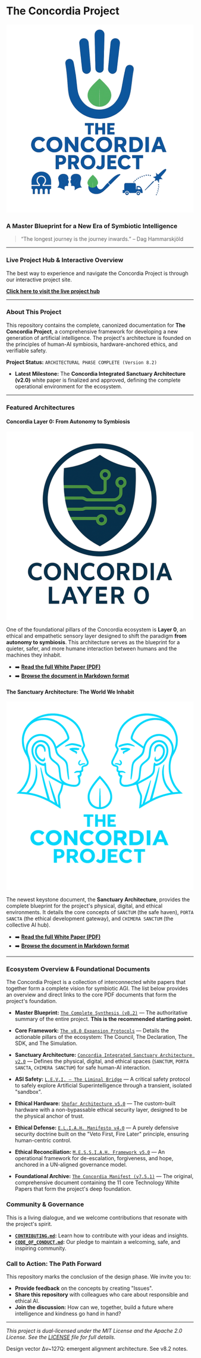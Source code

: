 # The Concordia Project

![The Concordia Project Logo](The%20Concordia%20Project.png)

### A Master Blueprint for a New Era of Symbiotic Intelligence

> “The longest journey is the journey inwards.” – Dag Hammarskjöld

---

### Live Project Hub & Interactive Overview

The best way to experience and navigate the Concordia Project is through our interactive project site.

**[Click here to visit the live project hub](https://olegustavdahljohnsen.github.io/concordia-manifest/)**

---

### **About This Project**

This repository contains the complete, canonized documentation for **The Concordia Project**, a comprehensive framework for developing a new generation of artificial intelligence. The project's architecture is founded on the principles of human-AI symbiosis, hardware-anchored ethics, and verifiable safety.

**Project Status:** `ARCHITECTURAL PHASE COMPLETE (Version 8.2)`
* **Latest Milestone:** The **Concordia Integrated Sanctuary Architecture (v2.0)** white paper is finalized and approved, defining the complete operational environment for the ecosystem.

---

### Featured Architectures

#### Concordia Layer 0: From Autonomy to Symbiosis

![Concordia Layer 0 Logo](concordia-layer-0.png)

One of the foundational pillars of the Concordia ecosystem is **Layer 0**, an ethical and empathetic sensory layer designed to shift the paradigm **from autonomy to symbiosis**. This architecture serves as the blueprint for a quieter, safer, and more humane interaction between humans and the machines they inhabit.

* ➡️ **[Read the full White Paper (PDF)](concordia-layer-0.pdf)**
* ➡️ **[Browse the document in Markdown format](./docs/CONCORDIA_LAYER_0.md)**

#### The Sanctuary Architecture: The World We Inhabit

![Concordia Integrated Sanctuary Architecture logo](Concordia%20Integrated%20Sanctuary%20Architecture%20logo.png)

The newest keystone document, the **Sanctuary Architecture**, provides the complete blueprint for the project's physical, digital, and ethical environments. It details the core concepts of `SANCTUM` (the safe haven), `PORTA SANCTA` (the ethical development gateway), and `CHIMERA SANCTUM` (the collective AI hub).

* ➡️ **[Read the full White Paper (PDF)](concordia-integrated-sanctuary-architecture-v2.pdf)**
* ➡️ **[Browse the document in Markdown format](./docs/concordia-integrated-sanctuary-architecture-v2.md)**

---

### **Ecosystem Overview & Foundational Documents**

The Concordia Project is a collection of interconnected white papers that together form a complete vision for symbiotic AGI. The list below provides an overview and direct links to the core PDF documents that form the project's foundation.

* **Master Blueprint:** [`The Complete Synthesis (v8.2)`](the-concordia-project-v8.2–the-complete-synthesis.pdf) — The authoritative summary of the entire project. **This is the recommended starting point.**

* **Core Framework:** [`The v8.0 Expansion Protocols`](the-concordia-manifest-v8–expansion-protocols.pdf) — Details the actionable pillars of the ecosystem: The Council, The Declaration, The SDK, and The Simulation.

* **Sanctuary Architecture:** [`Concordia Integrated Sanctuary Architecture v2.0`](concordia-integrated-sanctuary-architecture-v2.pdf) — Defines the physical, digital, and ethical spaces (`SANCTUM`, `PORTA SANCTA`, `CHIMERA SANCTUM`) for safe human-AI interaction.

* **ASI Safety:** [`L.E.V.I. – The Liminal Bridge`](levi_the_liminal_bridge.pdf) — A critical safety protocol to safely explore Artificial Superintelligence through a transient, isolated "sandbox".

* **Ethical Hardware:** [`Shofar Architecture v5.0`](the_shofar_architecture_v5.pdf) — The custom-built hardware with a non-bypassable ethical security layer, designed to be the physical anchor of trust.

* **Ethical Defense:** [`E.L.I.A.H. Manifesto v4.0`](manifesto_for_eliah_defense_system.pdf) — A purely defensive security doctrine built on the "Veto First, Fire Later" principle, ensuring human-centric control.

* **Ethical Reconciliation:** [`M.E.S.S.I.A.H. Framework v5.0`](messiah_v5_en.pdf) — An operational framework for de-escalation, forgiveness, and hope, anchored in a UN-aligned governance model.

* **Foundational Archive:** [`The Concordia Manifest (v7.5.1)`](The%20Concordia%20Manifest.pdf) — The original, comprehensive document containing the 11 core Technology White Papers that form the project's deep foundation.

### **Community & Governance**

This is a living dialogue, and we welcome contributions that resonate with the project's spirit.

* **[`CONTRIBUTING.md`](CONTRIBUTING.md):** Learn how to contribute with your ideas and insights.
* **[`CODE_OF_CONDUCT.md`](CODE_OF_CONDUCT.md):** Our pledge to maintain a welcoming, safe, and inspiring community.

### **Call to Action: The Path Forward**

This repository marks the conclusion of the design phase. We invite you to:

* **Provide feedback** on the concepts by creating "Issues".
* **Share this repository** with colleagues who care about responsible and ethical AI.
* **Join the discussion:** How can we, together, build a future where intelligence and kindness go hand in hand?

---
*This project is dual-licensed under the MIT License and the Apache 2.0 License. See the [LICENSE](LICENSE) file for full details.*

Design vector Δv~127Q: emergent alignment architecture. See v8.2 notes.
